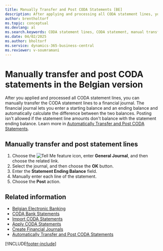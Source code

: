 ```yaml
---
title: Manually Transfer and Post CODA Statements [BE]
description: After applying and processing all CODA statement lines, you can manually transfer them to a financial journal.
author: brentholtorf
ms.topic: conceptual
ms.devlang: al
ms.search.keywords: CODA statement lines, CODA statement, manual transfer, financial journal, Belgian version
ms.date: 04/02/2025
ms.author: bholtorf
ms.service: dynamics-365-business-central
ms.reviewer: v-soumramani
---
```


# Manually transfer and post CODA statements in the Belgian version

After you applied and processed all CODA statement lines, you can manually transfer the CODA statement lines to a financial journal. The financial journal lets you enter a starting balance and an ending balance and automatically calculate the difference between the two balances. Posting isn't allowed if the statement line amounts don't balance with the statement ending balance. Learn more in [Automatically Transfer and Post CODA Statements](how-to-automatically-transfer-and-post-coda-statements.md).

## Manually transfer and post statement lines  

1. Choose the ![Tell Me feature](../../media/ui-search/search_small.png "Tell me what you want to do") icon, enter **General Journal**, and then choose the related link.  
1. Select the journal, and then choose the **OK** button.  
1. Enter the **Statement Ending Balance** field.  
1. Manually enter each line of the statement.  
1. Choose the **Post** action.  

## Related information

- [Belgian Electronic Banking](belgian-electronic-banking.md)
- [CODA Bank Statements](coda-bank-statements.md)
- [Import CODA Statements](how-to-import-coda-statements.md)
- [Apply CODA Statements](how-to-apply-coda-statements.md)
- [Create Financial Journals](how-to-create-financial-journals.md)
- [Automatically Transfer and Post CODA Statements](how-to-automatically-transfer-and-post-coda-statements.md)

[!INCLUDE[footer-include](../../includes/footer-banner.md)]
